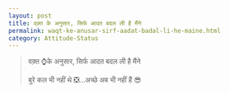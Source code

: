 ```yaml
---
layout: post
title: वक़्त के अनुसार, सिर्फ आदत बदल ली है मैंने
permalink: waqt-ke-anusar-sirf-aadat-badal-li-he-maine.html
category: Attitude-Status
---
```

> वक़्त ⌚️के अनुसार, सिर्फ आदत बदल ली है मैंने 
> 
> बुरे कल भी नहीं थे ❎...अच्छे अब भी नहीं हैं 😎 
